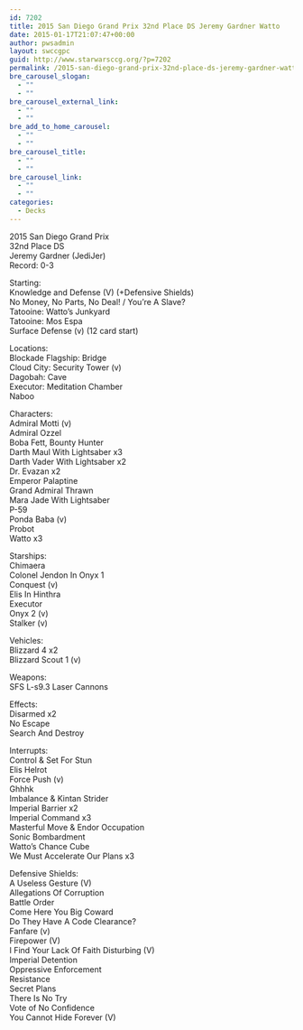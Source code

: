 ```yaml
---
id: 7202
title: 2015 San Diego Grand Prix 32nd Place DS Jeremy Gardner Watto
date: 2015-01-17T21:07:47+00:00
author: pwsadmin
layout: swccgpc
guid: http://www.starwarsccg.org/?p=7202
permalink: /2015-san-diego-grand-prix-32nd-place-ds-jeremy-gardner-watto/
bre_carousel_slogan:
  - ""
  - ""
bre_carousel_external_link:
  - ""
  - ""
bre_add_to_home_carousel:
  - ""
  - ""
bre_carousel_title:
  - ""
  - ""
bre_carousel_link:
  - ""
  - ""
categories:
  - Decks
---
```

2015 San Diego Grand Prix  
32nd Place DS  
Jeremy Gardner (JediJer)  
Record: 0-3

Starting:  
Knowledge and Defense (V) (+Defensive Shields)  
No Money, No Parts, No Deal! / You’re A Slave?  
Tatooine: Watto’s Junkyard  
Tatooine: Mos Espa  
Surface Defense (v) (12 card start)

Locations:  
Blockade Flagship: Bridge  
Cloud City: Security Tower (v)  
Dagobah: Cave  
Executor: Meditation Chamber  
Naboo

Characters:  
Admiral Motti (v)  
Admiral Ozzel  
Boba Fett, Bounty Hunter  
Darth Maul With Lightsaber x3  
Darth Vader With Lightsaber x2  
Dr. Evazan x2  
Emperor Palaptine  
Grand Admiral Thrawn  
Mara Jade With Lightsaber  
P-59  
Ponda Baba (v)  
Probot  
Watto x3

Starships:  
Chimaera  
Colonel Jendon In Onyx 1  
Conquest (v)  
Elis In Hinthra  
Executor  
Onyx 2 (v)  
Stalker (v)

Vehicles:  
Blizzard 4 x2  
Blizzard Scout 1 (v)

Weapons:  
SFS L-s9.3 Laser Cannons

Effects:  
Disarmed x2  
No Escape  
Search And Destroy

Interrupts:  
Control & Set For Stun  
Elis Helrot  
Force Push (v)  
Ghhhk  
Imbalance & Kintan Strider  
Imperial Barrier x2  
Imperial Command x3  
Masterful Move & Endor Occupation  
Sonic Bombardment  
Watto&#8217;s Chance Cube  
We Must Accelerate Our Plans x3

Defensive Shields:  
A Useless Gesture (V)  
Allegations Of Corruption  
Battle Order  
Come Here You Big Coward  
Do They Have A Code Clearance?  
Fanfare (v)  
Firepower (V)  
I Find Your Lack Of Faith Disturbing (V)  
Imperial Detention  
Oppressive Enforcement  
Resistance  
Secret Plans  
There Is No Try  
Vote of No Confidence  
You Cannot Hide Forever (V)